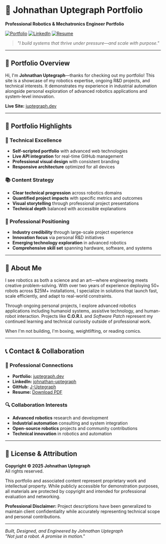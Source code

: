 # 🤖 Johnathan Uptegraph Portfolio  
**Professional Robotics & Mechatronics Engineer Portfolio**  

[![Portfolio](https://img.shields.io/badge/Portfolio-Live-brightgreen)](https://juptegraph.dev)
[![LinkedIn](https://img.shields.io/badge/LinkedIn-Connect-blue)](https://www.linkedin.com/in/johnathan-uptegraph-270576191/)
[![Resume](https://img.shields.io/badge/Resume-Download-red)](https://juptegraph.dev/media/pdfs/Johnathan_Uptegraph.pdf)

> *"I build systems that thrive under pressure—and scale with purpose."*

---

## 🎯 Portfolio Overview

Hi, I'm **Johnathan Uptegraph**—thanks for checking out my portfolio! This site is a showcase of my robotics expertise, ongoing R&D projects, and technical interests. It demonstrates my experience in industrial automation alongside personal exploration of advanced robotics applications and system-level innovation.

**Live Site:** [juptegraph.dev](https://juptegraph.dev)

---

## 🌟 Portfolio Highlights

### 🔧 Technical Excellence
- **Self-scripted portfolio** with advanced web technologies
- **Live API integration** for real-time GitHub management
- **Professional visual design** with consistent branding
- **Responsive architecture** optimized for all devices

### 📚 Content Strategy
- **Clear technical progression** across robotics domains
- **Quantified project impacts** with specific metrics and outcomes
- **Visual storytelling** through professional project presentations
- **Technical depth** balanced with accessible explanations

### 🚀 Professional Positioning
- **Industry credibility** through large-scale project experience
- **Innovation focus** via personal R&D initiatives
- **Emerging technology exploration** in advanced robotics
- **Comprehensive skill set** spanning hardware, software, and systems

---

## 🧠 About Me

I see robotics as both a science and an art—where engineering meets creative problem-solving. With over two years of experience deploying 50+ robots across $25M+ installations, I specialize in solutions that launch fast, scale efficiently, and adapt to real-world constraints.

Through ongoing personal projects, I explore advanced robotics applications including humanoid systems, assistive technology, and human-robot interaction. Projects like **C.O.R.I.** and *Software Patch* represent my continued learning and technical curiosity outside of professional work.

When I'm not building, I'm boxing, weightlifting, or reading comics.

---

## 📞 Contact & Collaboration

### 🤝 Professional Connections
- **Portfolio:** [juptegraph.dev](https://juptegraph.dev)
- **LinkedIn:** [johnathan-uptegraph](https://www.linkedin.com/in/johnathan-uptegraph-270576191/)
- **GitHub:** [J-Uptegraph](https://github.com/J-Uptegraph)
- **Resume:** [Download PDF](https://juptegraph.dev/media/pdfs/Johnathan_Uptegraph.pdf)

### 🔍 Collaboration Interests
- **Advanced robotics** research and development
- **Industrial automation** consulting and system integration
- **Open-source robotics** projects and community contributions
- **Technical innovation** in robotics and automation

---

## 📝 License & Attribution

**Copyright © 2025 Johnathan Uptegraph**  
All rights reserved.

This portfolio and associated content represent proprietary work and intellectual property. While publicly accessible for demonstration purposes, all materials are protected by copyright and intended for professional evaluation and networking.

**Professional Disclaimer:** Project descriptions have been generalized to maintain client confidentiality while accurately representing technical scope and personal contributions.

---

*Built, Designed, and Engineered by Johnathan Uptegraph*  
*"Not just a robot. A promise in motion."*

